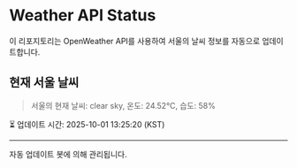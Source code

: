 
# Weather API Status

이 리포지토리는 OpenWeather API를 사용하여 서울의 날씨 정보를 자동으로 업데이트합니다.

## 현재 서울 날씨
> 서울의 현재 날씨: clear sky, 온도: 24.52°C, 습도: 58%

⏳ 업데이트 시간: 2025-10-01 13:25:20 (KST)

---
자동 업데이트 봇에 의해 관리됩니다.

